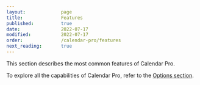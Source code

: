 ```yaml
---
layout:             page
title:              Features
published:          true
date:               2022-07-17
modified:           2022-07-17
order:              /calendar-pro/features
next_reading:       true
---
```

  
This section describes the most common features of Calendar Pro. 

To explore all the capabilities of Calendar Pro, refer to the [Options section](../options).